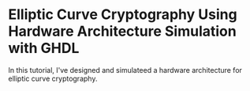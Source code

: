 # Elliptic Curve Cryptography Using Hardware Architecture Simulation with GHDL
In this tutorial, I've designed and simulateed a hardware architecture for elliptic curve cryptography. 
